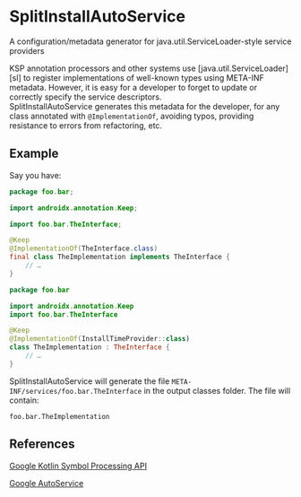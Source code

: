 # SplitInstallAutoService

A configuration/metadata generator for java.util.ServiceLoader-style service providers

KSP annotation processors and other systems use
[java.util.ServiceLoader][sl] to register implementations of well-known types using META-INF
metadata. However, it is easy for a developer to forget to update or correctly specify the service
descriptors. \
SplitInstallAutoService generates this metadata for the developer, for any class annotated
with `@ImplementationOf`, avoiding typos, providing resistance to errors from refactoring, etc.

## Example

Say you have:

```java
package foo.bar;

import androidx.annotation.Keep;

import foo.bar.TheInterface;

@Keep
@ImplementationOf(TheInterface.class)
final class TheImplementation implements TheInterface {
    // …
}
```

```kotlin
package foo.bar

import androidx.annotation.Keep
import foo.bar.TheInterface

@Keep
@ImplementationOf(InstallTimeProvider::class)
class TheImplementation : TheInterface {
    // …
}
```

SplitInstallAutoService will generate the file
`META-INF/services/foo.bar.TheInterface` in the output classes folder. The file will contain:

```
foo.bar.TheImplementation
```

## References

[Google Kotlin Symbol Processing API](https://github.com/google/ksp)

[Google AutoService](https://github.com/google/auto/tree/master/service)
